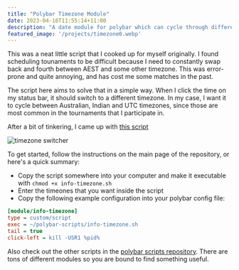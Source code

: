 ```yaml
---
title: "Polybar Timezone Module"
date: 2023-04-16T11:55:14+11:00
description: "A date module for polybar which can cycle through different timezones"
featured_image: '/projects/timezone0.webp'
---
```


<!--more-->

This was a neat little script that I cooked up for myself originally. I found scheduling tounaments to be difficult because I need to constantly swap back and fourth between AEST and some other timezone. This was error-prone and quite annoying, and has cost me some matches in the past.

The script here aims to solve that in a simple way. When I click the time on my status bar, it should switch to a different timezone. In my case, I want it to cycle between Australian, Indian and UTC timezones, since those are most common in the tournaments that I participate in. 

After a bit of tinkering, I came up with [this script](https://github.com/polybar/polybar-scripts/tree/master/polybar-scripts/info-timezone)

![timezone switcher](/projects/tz.gif)

To get started, follow the instructions on the main page of the repository, or here's a quick summary:

* Copy the script somewhere into your computer and make it executable with `chmod +x info-timezone.sh`
* Enter the timeones that you want inside the script
* Copy the following example configuration into your polybar config file:
```ini
[module/info-timezone]
type = custom/script
exec = ~/polybar-scripts/info-timezone.sh
tail = true
click-left = kill -USR1 %pid%
```


Also check out the other scripts in the [polybar scripts repository](https://github.com/polybar/polybar-scripts/). There are tons of different modules so you are bound to find something useful.


